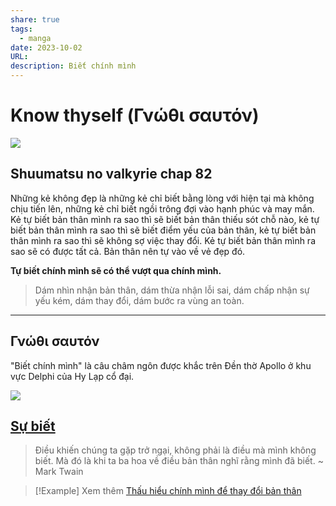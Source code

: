 ```yaml
---
share: true
tags:
  - manga
date: 2023-10-02
URL: 
description: Biết chính mình
---
```


# Know thyself (Γνώθι σαυτόν)

![](https://i.imgur.com/zaYZAUd.jpg)

## Shuumatsu no valkyrie chap 82

Những kẻ không đẹp là những kẻ chỉ biết bằng lòng với hiện tại mà không chịu tiến lên, những kẻ chỉ biết ngồi trông đợi vào hạnh phúc và may mắn.
Kẻ tự biết bản thân mình ra sao thì sẽ biết bản thân thiếu sót chỗ nào, kẻ tự biết bản thân mình ra sao thì sẽ biết điểm yếu của bản thân, kẻ tự biết bản thân mình ra sao thì sẽ không sợ việc thay đổi.
Kẻ tự biết bản thân mình ra sao sẽ có được tất cả. Bản thân nên tự vào về vẻ đẹp đó.

**Tự biết chính mình sẽ có thể vượt qua chính mình.**

> Dám nhìn nhận bản thân, dám thừa nhận lỗi sai, dám chấp nhận sự yếu kém, dám thay đổi, dám bước ra vùng an toàn.

---

## Γνώθι σαυτόν

"Biết chính mình" là câu châm ngôn được khắc trên Đền thờ Apollo ở khu vực Delphi của Hy Lạp cổ đại.

![](https://i.imgur.com/9ImhBJC.png)

## [Sự biết](./S%E1%BB%B1%20bi%E1%BA%BFt.md)

> Điều khiến chúng ta gặp trở ngại, không phải là điều mà mình không biết. Mà đó là khi ta ba hoa về điều bản thân nghĩ rằng mình đã biết. ~ Mark Twain


> [!Example] Xem thêm
> [Thấu hiểu chính mình để thay đổi bản thân](./Th%E1%BA%A5u%20hi%E1%BB%83u%20ch%C3%ADnh%20m%C3%ACnh%20%C4%91%E1%BB%83%20thay%20%C4%91%E1%BB%95i%20b%E1%BA%A3n%20th%C3%A2n.md)
